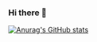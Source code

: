 ### Hi there 👋

[![Anurag's GitHub stats](https://github-readme-stats.vercel.app/api?username=Tkalex32)](https://github.com/anuraghazra/github-readme-stats)

<!--
**Tkalex32/Tkalex32** is a ✨ _special_ ✨ repository because its `README.md` (this file) appears on your GitHub profile.

Here are some ideas to get you started:

- 🔭 I’m currently working on ...
- 🌱 I’m currently learning ...
- 👯 I’m looking to collaborate on ...
- 🤔 I’m looking for help with ...
- 💬 Ask me about ...
- 📫 How to reach me: ...
- 😄 Pronouns: ...
- ⚡ Fun fact: ...
-->

